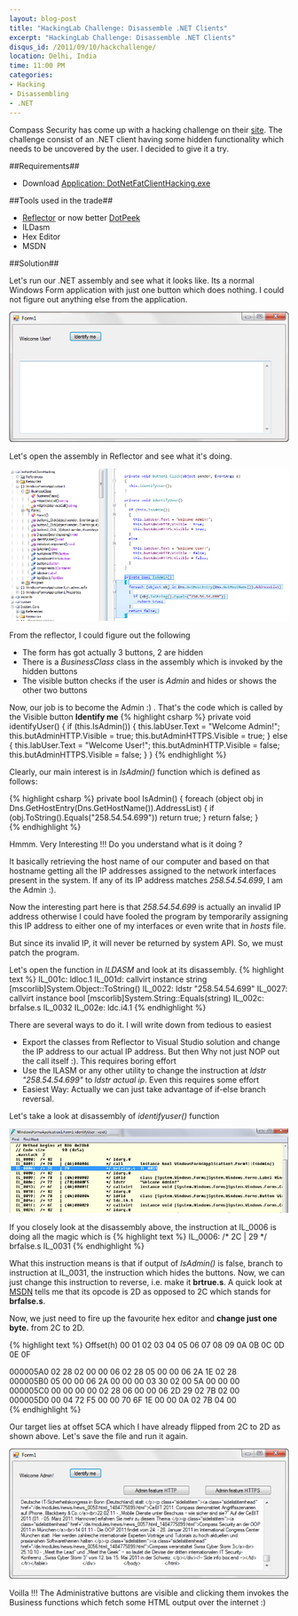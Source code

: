 ```yaml
---
layout: blog-post
title: "HackingLab Challenge: Disassemble .NET Clients"
excerpt: "HackingLab Challenge: Disassemble .NET Clients"
disqus_id: /2011/09/10/hackchallenge/
location: Delhi, India
time: 11:00 PM
categories:
- Hacking
- Disassembling
- .NET
---
```



Compass Security has come up with a hacking challenge on their [site](https://www.hacking-lab.com/sh/LAE04Jf). The challenge consist of an .NET client having some hidden functionality which needs to be uncovered by the user. I decided to give it a try.

##Requirements##
* Download  [Application: DotNetFatClientHacking.exe](http://media.hacking-lab.com/largefiles/7205/DotNetFatClientHacking.exe)

##Tools used in the trade##
* [Reflector](http://www.reflector.net/) or now better [DotPeek](http://www.jetbrains.com/decompiler/)
* ILDasm
* Hex Editor
* MSDN

##Solution##

Let's run our .NET assembly and see what it looks like. Its a normal Windows Form application with just one button which does nothing. I could not figure out anything else from the application.

![](/images/netapp.png)

Let's open the assembly in Reflector and see what it's doing. 

![](/images/reflector.png)

From the reflector, I could figure out the following
* The form has got actually 3 buttons, 2 are hidden
* There is a *BusinessClass* class in the assembly which is invoked by the hidden buttons
* The visible button checks if the user is *Admin* and hides or shows the other two buttons

Now, our job is to become the Admin :) . That's the code which is called by the Visible button **Identify me**
{% highlight csharp %}
 private void identifyUser()
    {
      if (this.IsAdmin())
      {
        this.labUser.Text = "Welcome Admin!";
        this.butAdminHTTP.Visible = true;
        this.butAdminHTTPS.Visible = true;
      }
      else
      {
        this.labUser.Text = "Welcome User!";
        this.butAdminHTTP.Visible = false;
        this.butAdminHTTPS.Visible = false;
      }
    }
{% endhighlight %}

Clearly, our main interest is in *IsAdmin()* function which is defined as follows:

{% highlight csharp %}
private bool IsAdmin()
    {
      foreach (object obj in Dns.GetHostEntry(Dns.GetHostName()).AddressList)
      {
        if (obj.ToString().Equals("258.54.54.699"))
          return true;
      }
      return false;
    }	
{% endhighlight %}

Hmmm. Very Interesting !!!	Do you understand what is it doing ?

It basically retrieving the host name of our computer and based on that hostname getting all the IP addresses assigned to the network interfaces present in the system.
If any of its IP address matches *258.54.54.699*, I am the Admin :).

Now the interesting part here is that *258.54.54.699* is actually an invalid IP address otherwise I could have fooled the program by temporarily assigning this IP address to either one of my interfaces or even write that in *hosts* file.

But since its invalid IP, it will never be returned by system API. So, we must patch the program.

Let's open the function in *ILDASM* and look at its disassembly.
{% highlight text %}
  IL_001c:  ldloc.1
  IL_001d:  callvirt   instance string [mscorlib]System.Object::ToString()
  IL_0022:  ldstr      "258.54.54.699"
  IL_0027:  callvirt   instance bool [mscorlib]System.String::Equals(string)
  IL_002c:  brfalse.s  IL_0032
  IL_002e:  ldc.i4.1
{% endhighlight %}  


There are several ways to do it. I will write down from tedious to easiest
* Export the classes from Reflector to Visual Studio solution and change the IP address to our actual IP address. But then Why not just NOP out the call itself :). This requires boring effort
* Use the ILASM or any other utility to change the instruction at *ldstr      "258.54.54.699"* to *ldstr actual ip*. Even this requires some effort
* Easiest Way: Actually we can just take advantage of if-else branch reversal.

Let's take a look at disassembly of *identifyuser()* function

![](/images/ildasm-output.png)

If you closely look at the disassembly above,  the instruction at IL_0006 is doing all the magic which is 
{% highlight text %}
  IL_0006:  /* 2C   | 29               */ brfalse.s  IL_0031
{% endhighlight %}  

What this instruction means is that if output of *IsAdmin()* is false, branch to instruction at IL_0031, the instruction which hides the buttons.
Now, we can just change this instruction to reverse, i.e. make it **brtrue.s**. A quick look at [MSDN](http://msdn.microsoft.com/en-us/library/system.reflection.emit.opcodes.brtrue_s\(v=vs.71\).aspx) tells me that its opcode is 2D as opposed to 2C which stands for **brfalse.s**.

Now, we just need to fire up the favourite hex editor and **change just one byte.** from 2C to 2D.

{% highlight text %}
Offset(h) 00 01 02 03 04 05 06 07 08 09 0A 0B 0C 0D 0E 0F

000005A0  02 28 02 00 00 06 02 28 05 00 00 06 2A 1E 02 28  
000005B0  05 00 00 06 2A 00 00 00 03 30 02 00 5A 00 00 00  
000005C0  00 00 00 00 02 28 06 00 00 06 2D 29 02 7B 02 00  
000005D0  00 04 72 F5 00 00 70 6F 1E 00 00 0A 02 7B 04 00  
{% endhighlight %}  

Our target lies at offset 5CA which I have already flipped from 2C to 2D as shown above. Let's save the file and run it again.

![](/images/cracked.png)

Voilla !!! The Administrative buttons are visible and clicking them invokes the Business functions which fetch some HTML output over the internet :)
